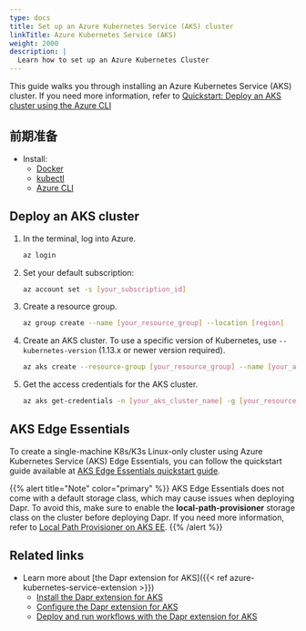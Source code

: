 ```yaml
---
type: docs
title: Set up an Azure Kubernetes Service (AKS) cluster
linkTitle: Azure Kubernetes Service (AKS)
weight: 2000
description: |
  Learn how to set up an Azure Kubernetes Cluster
---
```


This guide walks you through installing an Azure Kubernetes Service (AKS) cluster. If you need more information, refer to [Quickstart: Deploy an AKS cluster using the Azure CLI](https://docs.microsoft.com/azure/aks/kubernetes-walkthrough)

## 前期准备

- Install:
  - [Docker](https://docs.docker.com/install/)
  - [kubectl](https://kubernetes.io/docs/tasks/tools/)
  - [Azure CLI](https://docs.microsoft.com/cli/azure/install-azure-cli)

## Deploy an AKS cluster

1. In the terminal, log into Azure.

   ```bash
   az login
   ```

2. Set your default subscription:

   ```bash
   az account set -s [your_subscription_id]
   ```

3. Create a resource group.

   ```bash
   az group create --name [your_resource_group] --location [region]
   ```

4. Create an AKS cluster. To use a specific version of Kubernetes, use `--kubernetes-version` (1.13.x or newer version required).

   ```bash
   az aks create --resource-group [your_resource_group] --name [your_aks_cluster_name] --node-count 2 --enable-addons http_application_routing --generate-ssh-keys
   ```

5. Get the access credentials for the AKS cluster.

   ```bash
   az aks get-credentials -n [your_aks_cluster_name] -g [your_resource_group]
   ```

## AKS Edge Essentials

To create a single-machine K8s/K3s Linux-only cluster using Azure Kubernetes Service (AKS) Edge Essentials, you can follow the quickstart guide available at [AKS Edge Essentials quickstart guide](https://learn.microsoft.com/azure/aks/hybrid/aks-edge-quickstart).

{{% alert title="Note" color="primary" %}}
AKS Edge Essentials does not come with a default storage class, which may cause issues when deploying Dapr. To avoid this, make sure to enable the **local-path-provisioner** storage class on the cluster before deploying Dapr. If you need more information, refer to [Local Path Provisioner on AKS EE](https://learn.microsoft.com/azure/aks/hybrid/aks-edge-howto-use-storage-local-path).
{{% /alert %}}

## Related links

- Learn more about [the Dapr extension for AKS]({{< ref azure-kubernetes-service-extension >}})
  - [Install the Dapr extension for AKS](https://learn.microsoft.com/azure/aks/dapr)
  - [Configure the Dapr extension for AKS](https://learn.microsoft.com/azure/aks/dapr-settings)
  - [Deploy and run workflows with the Dapr extension for AKS](https://learn.microsoft.com/azure/aks/dapr-workflow)

